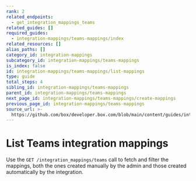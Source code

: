 ```yaml
---
rank: 2
related_endpoints:
  - get_integration_mappings_teams
related_guides: []
required_guides:
  - integration-mappings/teams-mappings/index
related_resources: []
alias_paths: []
category_id: integration-mappings
subcategory_id: integration-mappings/teams-mappings
is_index: false
id: integration-mappings/teams-mappings/list-mappings
type: guide
total_steps: 4
sibling_id: integration-mappings/teams-mappings
parent_id: integration-mappings/teams-mappings
next_page_id: integration-mappings/teams-mappings/create-mappings
previous_page_id: integration-mappings/teams-mappings
source_url: >-
  https://github.com/box/developer.box.com/blob/main/content/guides/integration-mappings/teams-mappings/list-mappings.md
---
```

# List Teams integration mappings

Use the `GET /integration_mappings/teams` call to fetch and filter the mappings,
both the ones created manually by the admin and those created automatically by the
integration.